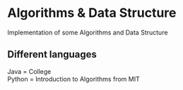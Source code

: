 ﻿# Algorithms & Data Structure

Implementation of some Algorithms and Data Structure

## Different languages

Java = College<br>
Python = Introduction to Algorithms from MIT<br>
